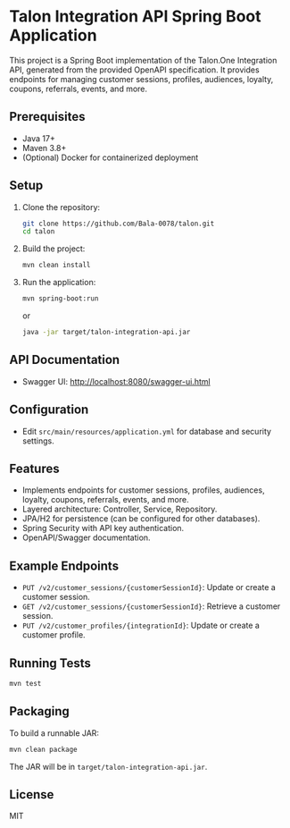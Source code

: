 # Talon Integration API Spring Boot Application

This project is a Spring Boot implementation of the Talon.One Integration API, generated from the provided OpenAPI specification. It provides endpoints for managing customer sessions, profiles, audiences, loyalty, coupons, referrals, events, and more.

## Prerequisites
- Java 17+
- Maven 3.8+
- (Optional) Docker for containerized deployment

## Setup
1. Clone the repository:
   ```sh
   git clone https://github.com/Bala-0078/talon.git
   cd talon
   ```
2. Build the project:
   ```sh
   mvn clean install
   ```
3. Run the application:
   ```sh
   mvn spring-boot:run
   ```
   or
   ```sh
   java -jar target/talon-integration-api.jar
   ```

## API Documentation
- Swagger UI: [http://localhost:8080/swagger-ui.html](http://localhost:8080/swagger-ui.html)

## Configuration
- Edit `src/main/resources/application.yml` for database and security settings.

## Features
- Implements endpoints for customer sessions, profiles, audiences, loyalty, coupons, referrals, events, and more.
- Layered architecture: Controller, Service, Repository.
- JPA/H2 for persistence (can be configured for other databases).
- Spring Security with API key authentication.
- OpenAPI/Swagger documentation.

## Example Endpoints
- `PUT /v2/customer_sessions/{customerSessionId}`: Update or create a customer session.
- `GET /v2/customer_sessions/{customerSessionId}`: Retrieve a customer session.
- `PUT /v2/customer_profiles/{integrationId}`: Update or create a customer profile.

## Running Tests
```sh
mvn test
```

## Packaging
To build a runnable JAR:
```sh
mvn clean package
```
The JAR will be in `target/talon-integration-api.jar`.

## License
MIT
